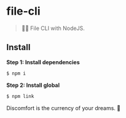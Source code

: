# file-cli

> 📁🌱 File CLI with NodeJS.

## Install

**Step 1: Install dependencies**

```js
$ npm i
```

**Step 2: Install global**

```js
$ npm link
```

<!-- INSPIRATIONAL_QUOTE_START -->
Discomfort is the currency of your dreams.
🦖
<!-- INSPIRATIONAL_QUOTE_END -->
